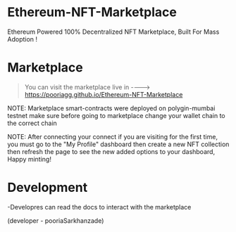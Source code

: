 # Ethereum-NFT-Marketplace
Ethereum Powered 100% Decentralized NFT Marketplace, Built For Mass Adoption !

# Marketplace
> You can visit the marketplace live in ----> https://pooriagg.github.io/Ethereum-NFT-Marketplace

NOTE:
Marketplace smart-contracts were deployed on polygin-mumbai testnet make sure before going to marketplace change your wallet chain to the correct chain

NOTE:
After connecting your connect if you are visiting for the first time, you must go to the "My Profile" dashboard then create a new NFT collection then refresh the page to see the new added options to your dashboard, Happy minting!

# Development
-Developres can read the docs to interact with the marketplace

(developer - pooriaSarkhanzade)
